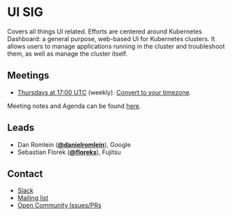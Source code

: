 <!---
This is an autogenerated file!

Please do not edit this file directly, but instead make changes to the
sigs.yaml file in the project root.

To understand how this file is generated, see https://git.k8s.io/community/generator/README.md
-->
# UI SIG

Covers all things UI related. Efforts are centered around Kubernetes Dashboard: a general purpose, web-based UI for Kubernetes clusters. It allows users to manage applications running in the cluster and troubleshoot them, as well as manage the cluster itself.

## Meetings
* [Thursdays at 17:00 UTC](https://groups.google.com/forum/#!forum/kubernetes-sig-ui) (weekly). [Convert to your timezone](http://www.thetimezoneconverter.com/?t=16:00&tz=UTC).

Meeting notes and Agenda can be found [here](https://docs.google.com/document/d/1PwHFvqiShLIq8ZpoXvE3dSUnOv1ts5BTtZ7aATuKd-E/edit?usp=sharing).


## Leads
* Dan Romlein (**[@danielromlein](https://github.com/danielromlein)**), Google
* Sebastian Florek (**[@floreks](https://github.com/floreks)**), Fujitsu

## Contact
* [Slack](https://kubernetes.slack.com/messages/sig-ui)
* [Mailing list](https://groups.google.com/forum/#!forum/kubernetes-sig-ui)
* [Open Community Issues/PRs](https://github.com/kubernetes/community/labels/sig%2Fui)

<!-- BEGIN CUSTOM CONTENT -->

<!-- END CUSTOM CONTENT -->
